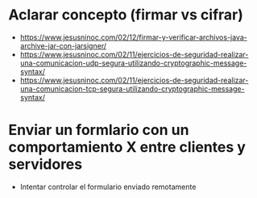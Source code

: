 # Aclarar concepto (firmar vs cifrar)
* https://www.jesusninoc.com/02/12/firmar-y-verificar-archivos-java-archive-jar-con-jarsigner/
* https://www.jesusninoc.com/02/11/ejercicios-de-seguridad-realizar-una-comunicacion-udp-segura-utilizando-cryptographic-message-syntax/
* https://www.jesusninoc.com/02/11/ejercicios-de-seguridad-realizar-una-comunicacion-tcp-segura-utilizando-cryptographic-message-syntax/

# Enviar un formlario con un comportamiento X entre clientes y servidores
- Intentar controlar el formulario enviado remotamente
